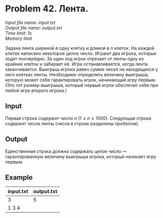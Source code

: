 # Problem 42. Лента.

_Input file name: input.txt_</br>
_Output file name: output.txt_</br>
_Time limit: 1s_</br>
_Memory limit_</br>

Задана лента шириной в одну клетку и длиной в $n$ клеток. На каждой клетке написано некоторое целое число. Играют два игрока, которые ходят поочерёдно. За один ход игрок отрезает от ленты одну из крайних клеток и забирает её. Игра останавливается, когда лента заканчивается. Выигрыш игрока равен сумме чисел на находящихся у него клетках ленты. Необходимо определить величину выигрыша, которую может себе гарантировать игрок, начинающий игру первым. (Это тот размер выигрыша, который первый игрок обеспечит себе при любой игре второго игрока.)

## Input
Первая строка содержит число $n$ $(1 ≤ n ≤ 1000)$. Следующая строка содержит числа ленты (числа в строке разделены пробелом).

## Output
Единственная строка должна содержать целое число — гарантированную величину выигрыша игрока, который начинает игру первым.

## Example

|input.txt|output.txt|
|---------|----------|
|3        |5         |
|1 3 4    |          |